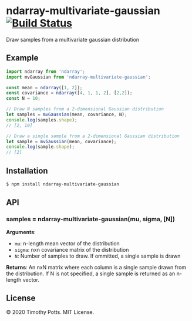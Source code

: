 # ndarray-multivariate-gaussian [![Build Status](https://travis-ci.com/tjpotts/ndarray-multivariate-gaussian.svg?branch=master)](https://travis-ci.com/tjpotts/ndarray-multivariate-gaussian)

Draw samples from a multivariate gaussian distribution

## Example

```javascript
import ndarray from 'ndarray';
import mvGaussian from 'ndarray-multivariate-gaussian';

const mean = ndarray([1, 2]);
const covariance = ndarray([4, 1, 1, 2], [2,2]);
const N = 10;

// Draw N samples from a 2-dimensional Gaussian distribution
let samples = mvGaussian(mean, covariance, N);
console.log(samples.shape);
// [2, 10]

// Draw a single sample from a 2-dimensional Gaussian distribution
let sample = mvGaussian(mean, covariance);
console.log(sample.shape);
// [2]
```

## Installation

```javascript
$ npm install ndarray-multivariate-gaussian
```

## API

### samples = ndarray-multivariate-gaussian(mu, sigma, [N])
**Arguments**:
- `mu`: n-length mean vector of the distribution
- `sigma`: nxn covariance matrix of the distribution
- `N`: Number of samples to draw. If ommitted, a single sample is drawn

**Returns**: An nxN matrix where each column is a single sample drawn from the distribution. If N is not specified, a single sample is returned as an n-length vector.

## License
&copy; 2020 Timothy Potts. MIT License.

